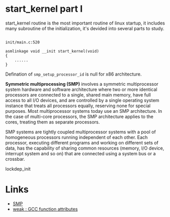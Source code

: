 # start_kernel part I

start_kernel routine is the most important routine of linux startup, it includes many subroutine of the initialization, it's devided into several parts to study.

```start_kernel

init/main.c:520

asmlinkage void __init start_kernel(void)
{
    ......
}
```

Defination of `smp_setup_processor_id` is null for x86 architecture.

**Symmetric multiprocessing (SMP)** involves a symmetric multiprocessor system hardware and software architecture where two or more identical processors are connected to a single, shared main memory, have full access to all I/O devices, and are controlled by a single operating system instance that treats all processors equally, reserving none for special purposes. Most multiprocessor systems today use an SMP architecture. In the case of multi-core processors, the SMP architecture applies to the cores, treating them as separate processors. 

SMP systems are tightly coupled multiprocessor systems with a pool of homogeneous processors running independent of each other. Each processor, executing different programs and working on different sets of data, has the capability of sharing common resources (memory, I/O device, interrupt system and so on) that are connected using a system bus or a crossbar.

lockdep_init

# Links
  * [SMP](https://en.wikipedia.org/wiki/Symmetric_multiprocessing)
  * [weak : GCC function attributes](https://gcc.gnu.org/onlinedocs/gcc-3.2/gcc/Function-Attributes.html)
